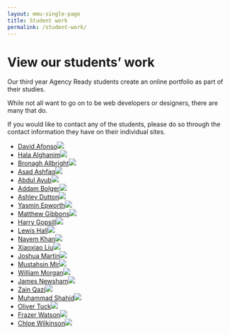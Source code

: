 ```yaml
---
layout: mmu-single-page
title: Student work
permalink: /student-work/
---
```


# View our students’ work

<!-- In mid-November our third year Agency Ready students complete the first version of their portfolio websites. -->

Our third year Agency Ready students create an online portfolio as part of their studies.

While not all want to go on to be web developers or designers, there are many that do.

If you would like to contact any of the students, please do so through the contact information they have on their individual sites.

<!-- <div class="box">
<h3>Take part in our Portfolio Show</h3>

In mid-December we run a portfolio show where we invite you to talk to the students, give them advice on their work and the industry. <a href="/about-contact/">Please contact us for more information</a>.

</div> -->

<!-- ../assets/img/screenshots/student-site0.png -->

<div class="full-width student-grid">
<ul><li><a href="http://www.16060661.webdevmmu.uk">David Afonso<img src="../assets/img/screenshots/student-site0.png" /></a></li><li><a href="http://15075965.webdevmmu.uk">Hala Alghanim<img src="../assets/img/screenshots/student-site1.png" /></a></li><li><a href="http://www.16047244.webdevmmu.uk">Bronagh Allbright<img src="../assets/img/screenshots/student-site2.png" /></a></li><li><a href="http://www.16031723.webdevmmu.uk">Asad Ashfaq<img src="../assets/img/screenshots/student-site3.png" /></a></li><li><a href="http://www.16042901.webdevmmu.uk">Abdul Ayub<img src="../assets/img/screenshots/student-site4.png" /></a></li><li><a href="http://addambolger.co.uk/">Addam Bolger<img src="../assets/img/screenshots/student-site5.png" /></a></li><li><a href="https://www.ashleydutton.co.uk/">Ashley Dutton<img src="../assets/img/screenshots/student-site6.png" /></a></li><li><a href="http://www.16043281.webdevmmu.uk">Yasmin Epworth<img src="../assets/img/screenshots/student-site7.png" /></a></li><li><a href="http://www.16043480.webdevmmu.uk">Matthew Gibbons<img src="../assets/img/screenshots/student-site8.png" /></a></li><li><a href="http://www.harrygopsill.co.uk">Harry Gopsill<img src="../assets/img/screenshots/student-site9.png" /></a></li><li><a href="https://16021537.webdevmmu.uk/">Lewis Hall<img src="../assets/img/screenshots/student-site10.png" /></a></li><li><a href="http://www.16016183.webdevmmu.uk">Nayem Khan<img src="../assets/img/screenshots/student-site11.png" /></a></li><li><a href="http://www.16056050.webdevmmu.uk">Xiaoxiao Liu<img src="../assets/img/screenshots/student-site12.png" /></a></li><li><a href="http://www.16038681.webdevmmu.uk">Joshua Martin<img src="../assets/img/screenshots/student-site13.png" /></a></li><li><a href="http://www.16044064.webdevmmu.uk">Mustahsin Mir<img src="../assets/img/screenshots/student-site14.png" /></a></li><li><a href="http://www.16011524.webdevmmu.uk">William Morgan<img src="../assets/img/screenshots/student-site15.png" /></a></li><li><a href="http://www.15077218.webdevmmu.uk">James Newsham<img src="../assets/img/screenshots/student-site16.png" /></a></li><li><a href="http://www.16010278.webdevmmu.uk">Zain Qazi<img src="../assets/img/screenshots/student-site17.png" /></a></li><li><a href="http://www.16032926.webdevmmu.uk">Muhammad Shahid<img src="../assets/img/screenshots/student-site18.png" /></a></li><li><a href="http://www.14051695.webdevmmu.uk">Oliver Tuck<img src="../assets/img/screenshots/student-site19.png" /></a></li><li><a href="http://www.16027044.webdevmmu.uk">Frazer Watson<img src="../assets/img/screenshots/student-site20.png" /></a></li><li><a href="http://www.16018868.webdevmmu.uk">Chloe Wilkinson<img src="../assets/img/screenshots/student-site21.png" /></a></li></ul>

</div>
